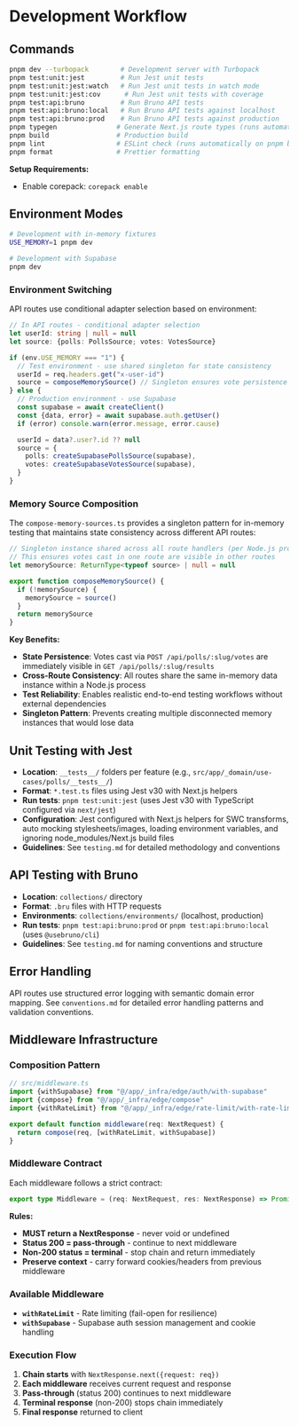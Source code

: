 # Development Workflow

## Commands

```bash
pnpm dev --turbopack        # Development server with Turbopack
pnpm test:unit:jest         # Run Jest unit tests
pnpm test:unit:jest:watch   # Run Jest unit tests in watch mode
pnpm test:unit:jest:cov      # Run Jest unit tests with coverage
pnpm test:api:bruno         # Run Bruno API tests
pnpm test:api:bruno:local   # Run Bruno API tests against localhost
pnpm test:api:bruno:prod    # Run Bruno API tests against production
pnpm typegen               # Generate Next.js route types (runs automatically on pnpm dev and pnpm build)
pnpm build                 # Production build
pnpm lint                  # ESLint check (runs automatically on pnpm build)
pnpm format                # Prettier formatting
```

**Setup Requirements:**

- Enable corepack: `corepack enable`

## Environment Modes

```bash
# Development with in-memory fixtures
USE_MEMORY=1 pnpm dev

# Development with Supabase
pnpm dev
```

### Environment Switching

API routes use conditional adapter selection based on environment:

```typescript
// In API routes - conditional adapter selection
let userId: string | null = null
let source: {polls: PollsSource; votes: VotesSource}

if (env.USE_MEMORY === "1") {
  // Test environment - use shared singleton for state consistency
  userId = req.headers.get("x-user-id")
  source = composeMemorySource() // Singleton ensures vote persistence across routes
} else {
  // Production environment - use Supabase
  const supabase = await createClient()
  const {data, error} = await supabase.auth.getUser()
  if (error) console.warn(error.message, error.cause)

  userId = data?.user?.id ?? null
  source = {
    polls: createSupabasePollsSource(supabase),
    votes: createSupabaseVotesSource(supabase),
  }
}
```

### Memory Source Composition

The `compose-memory-sources.ts` provides a singleton pattern for in-memory testing that maintains state consistency across different API routes:

```typescript
// Singleton instance shared across all route handlers (per Node.js process)
// This ensures votes cast in one route are visible in other routes
let memorySource: ReturnType<typeof source> | null = null

export function composeMemorySource() {
  if (!memorySource) {
    memorySource = source()
  }
  return memorySource
}
```

**Key Benefits:**

- **State Persistence**: Votes cast via `POST /api/polls/:slug/votes` are immediately visible in `GET /api/polls/:slug/results`
- **Cross-Route Consistency**: All routes share the same in-memory data instance within a Node.js process
- **Test Reliability**: Enables realistic end-to-end testing workflows without external dependencies
- **Singleton Pattern**: Prevents creating multiple disconnected memory instances that would lose data

## Unit Testing with Jest

- **Location**: `__tests__/` folders per feature (e.g., `src/app/_domain/use-cases/polls/__tests__/`)
- **Format**: `*.test.ts` files using Jest v30 with Next.js helpers
- **Run tests**: `pnpm test:unit:jest` (uses Jest v30 with TypeScript configured via `next/jest`)
- **Configuration**: Jest configured with Next.js helpers for SWC transforms, auto mocking stylesheets/images, loading environment variables, and ignoring node_modules/Next.js build files
- **Guidelines**: See `testing.md` for detailed methodology and conventions

## API Testing with Bruno

- **Location**: `collections/` directory
- **Format**: `.bru` files with HTTP requests
- **Environments**: `collections/environments/` (localhost, production)
- **Run tests**: `pnpm test:api:bruno:prod` or `pnpm test:api:bruno:local` (uses `@usebruno/cli`)
- **Guidelines**: See `testing.md` for naming conventions and structure

## Error Handling

API routes use structured error logging with semantic domain error mapping. See `conventions.md` for detailed error handling patterns and validation conventions.

## Middleware Infrastructure

### Composition Pattern

```typescript
// src/middleware.ts
import {withSupabase} from "@/app/_infra/edge/auth/with-supabase"
import {compose} from "@/app/_infra/edge/compose"
import {withRateLimit} from "@/app/_infra/edge/rate-limit/with-rate-limit"

export default function middleware(req: NextRequest) {
  return compose(req, [withRateLimit, withSupabase])
}
```

### Middleware Contract

Each middleware follows a strict contract:

```typescript
export type Middleware = (req: NextRequest, res: NextResponse) => Promise<NextResponse> | NextResponse
```

**Rules:**

- **MUST return a NextResponse** - never void or undefined
- **Status 200 = pass-through** - continue to next middleware
- **Non-200 status = terminal** - stop chain and return immediately
- **Preserve context** - carry forward cookies/headers from previous middleware

### Available Middleware

- **`withRateLimit`** - Rate limiting (fail-open for resilience)
- **`withSupabase`** - Supabase auth session management and cookie handling

### Execution Flow

1. **Chain starts** with `NextResponse.next({request: req})`
2. **Each middleware** receives current request and response
3. **Pass-through** (status 200) continues to next middleware
4. **Terminal response** (non-200) stops chain immediately
5. **Final response** returned to client
